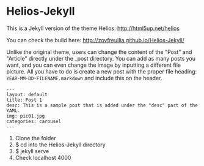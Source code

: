 # Helios-Jekyll

This is a Jekyll version of the theme Helios: http://html5up.net/helios

You can check the build here: http://zovfreullia.github.io/Helios-Jekyll/

Unlike the original theme, users can change the content of the "Post" and "Article" directly under the _post directory. You can add as many posts you want, and you can even change the image by inputting a different file picture. All you have to do is create a new post with the proper file heading: ```YEAR-MM-DD-FILENAME.markdown``` and include this on the header.

```
---
layout: default
title: Post 1
desc: This is a sample post that is added under the "desc" part of the YAML.
img: pic01.jpg
categories: carousel
---
```


1. Clone the folder
2. $ cd into the Helios-Jekyll directory
3. $ jekyll serve
4. Check localhost 4000